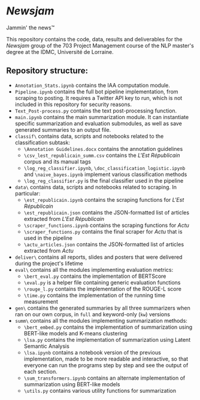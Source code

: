 # *Newsjam*
Jammin' the news™

This repository contains the code, data, results and deliverables for the *Newsjam* group of the 703 Project Management course of the NLP master's degree at the IDMC, Université de Lorraine.

## Repository structure:
- `Annotation_Stats.ipynb` contains the IAA computation module.
- `Pipeline.ipynb` contains the full bot pipeline implementation, from scraping to posting. It requires a Twitter API key to run, which is not included in this repository for security reasons.
- `Text_Post-process.py` contains the text post-processing function.
- `main.ipynb` contains the main summarization module. It can instantiate specific summarization and evaluation submodules, as well as save generated summaries to an output file.
- `classif\` contains data, scripts and notebooks related to the classification subtask:
  - `\Annotation Guidelines.docx` contains the annotation guidelines
  - `\csv_lest_republicain_summ.csv` contains the *L'Est Républicain* corpus and its manual tags
  - `\log_reg_classifier.ipynb`, `\doc_classification_logistic.ipynb` and `\naive_bayes.ipynb` implement various classification methods
  - `\log_reg_classifier.py` is the final classifier used in the pipeline
- `data\` contains data, scripts and notebooks related to scraping. In particular:
  - `\est_republicain.ipynb` contains the scraping functions for *L'Est Républicain*
  - `\est_republicain.json` contains the JSON-formatted list of articles extracted from *L'Est Républicain*
  - `\scraper_functions.ipynb` contains the scraping functions for *Actu*
  - `\scraper_functions.py` contains the final scraper for *Actu* that is used in the pipeline
  - `\actu_articles.json` contains the JSON-formatted list of articles extracted from *Actu*
- `deliver\` contains all reports, slides and posters that were delivered during the project's lifetime
- `eval\` contains all the modules implementing evaluation metrics:
  - `\bert_eval.py` contains the implementation of BERTScore
  - `\eval.py` is a helper file containing generic evaluation functions
  - `\rouge_l.py` contains the implementation of the ROUGE-L score
  - `\time.py` contains the implementation of the running time measurement
- `gen\` contains the generated summaries by all three summarizers when ran on our own corpus, in `full` and keyword-only (`kw`) versions
- `summ\` contains all the modules implementing summarization methods:
  - `\bert_embed.py` contains the implementation of summarization using BERT-like models and K-means clustering
  - `\lsa.py` contains the implementation of summarization using Latent Semantic Analysis
  - `\lsa.ipynb` contains a notebook version of the previous implementation, made to be more readable and interactive, so that everyone can run the programs step by step and see the output of each section.
  - `\sum_transformers.ipynb` contains an alternate implementation of summarization using BERT-like models
  - `\utils.py` contains various utility functions for summarization
